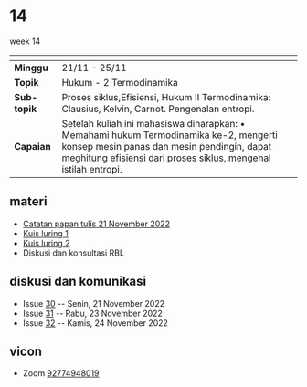 # 14
week 14

<span> | <span>
:- | :-
**Minggu** | 21/11 - 25/11
**Topik** | Hukum - 2 Termodinamika
**Sub-topik** | Proses siklus,Efisiensi, Hukum II Termodinamika: Clausius, Kelvin, Carnot. Pengenalan entropi.
**Capaian** | Setelah kuliah ini mahasiswa diharapkan: • Memahami hukum Termodinamika ke-2, mengerti konsep mesin panas dan mesin pendingin, dapat meghitung efisiensi dari proses siklus, mengenal istilah entropi.


## materi
+ [Catatan papan tulis 21 November 2022](text/nobb-21nov2022.md)
+ [Kuis luring 1](text/q.md)
+ [Kuis luring 2](img/q-kulu2.pdf)
+ Diskusi dan konsultasi RBL


## diskusi dan komunikasi
+ Issue [30](https://github.com/dudung/fi1101-04-2022-1/issues/30) -- Senin, 21 November 2022
+ Issue [31](https://github.com/dudung/fi1101-04-2022-1/issues/31) -- Rabu, 23 November 2022
+ Issue [32](https://github.com/dudung/fi1101-04-2022-1/issues/32) -- Kamis, 24 November 2022


## vicon
+ Zoom [92774948019](https://itb-ac-id.zoom.us/j/92774948019?pwd=WVVBRllUQlpabkVmdXJ3d1hvNmtBUT09)
